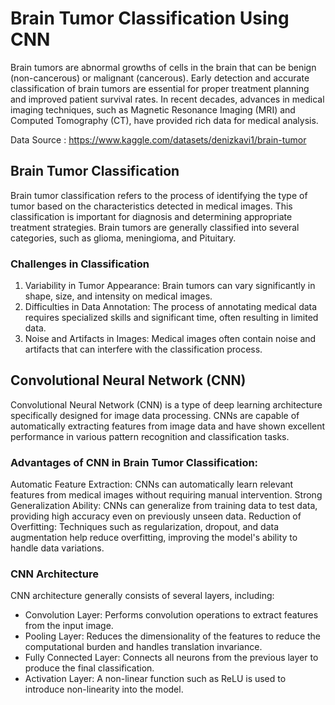 # Brain Tumor Classification Using CNN

Brain tumors are abnormal growths of cells in the brain that can be benign (non-cancerous) or malignant (cancerous). 
Early detection and accurate classification of brain tumors are essential for proper treatment planning and improved patient survival rates.
In recent decades, advances in medical imaging techniques, such as Magnetic Resonance Imaging (MRI) and Computed Tomography (CT), have provided rich data for medical analysis.

Data Source : https://www.kaggle.com/datasets/denizkavi1/brain-tumor

## Brain Tumor Classification
Brain tumor classification refers to the process of identifying the type of tumor based on the characteristics detected in medical images. 
This classification is important for diagnosis and determining appropriate treatment strategies. Brain tumors are generally classified into several categories, such as glioma, meningioma, and Pituitary.

### Challenges in Classification
1. Variability in Tumor Appearance: Brain tumors can vary significantly in shape, size, and intensity on medical images.
2. Difficulties in Data Annotation: The process of annotating medical data requires specialized skills and significant time, often resulting in limited data.
3. Noise and Artifacts in Images: Medical images often contain noise and artifacts that can interfere with the classification process.

## Convolutional Neural Network (CNN)
Convolutional Neural Network (CNN) is a type of deep learning architecture specifically designed for image data processing. 
CNNs are capable of automatically extracting features from image data and have shown excellent performance in various pattern recognition and classification tasks.

### Advantages of CNN in Brain Tumor Classification:
Automatic Feature Extraction: CNNs can automatically learn relevant features from medical images without requiring manual intervention.
Strong Generalization Ability: CNNs can generalize from training data to test data, providing high accuracy even on previously unseen data.
Reduction of Overfitting: Techniques such as regularization, dropout, and data augmentation help reduce overfitting, improving the model's ability to handle data variations.

### CNN Architecture
CNN architecture generally consists of several layers, including:
- Convolution Layer: Performs convolution operations to extract features from the input image.
- Pooling Layer: Reduces the dimensionality of the features to reduce the computational burden and handles translation invariance.
- Fully Connected Layer: Connects all neurons from the previous layer to produce the final classification.
- Activation Layer: A non-linear function such as ReLU is used to introduce non-linearity into the model.
